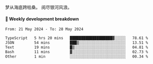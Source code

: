 梦从海底跨枯桑。
阅尽银河风浪。


#### 📝 Weekly development breakdown

<!--START_SECTION:waka-->

```txt
From: 21 May 2024 - To: 28 May 2024

TypeScript   5 hrs 20 mins   ███████████████████▓░░░░░   78.61 %
JSON         54 mins         ███▒░░░░░░░░░░░░░░░░░░░░░   13.51 %
Text         19 mins         █▒░░░░░░░░░░░░░░░░░░░░░░░   04.81 %
Bash         11 mins         ▓░░░░░░░░░░░░░░░░░░░░░░░░   02.73 %
Other        1 min           ░░░░░░░░░░░░░░░░░░░░░░░░░   00.34 %
```

<!--END_SECTION:waka-->



